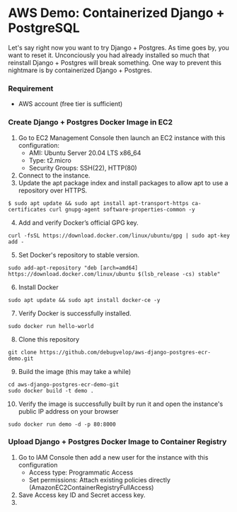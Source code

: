 # AWS Demo: Containerized Django + PostgreSQL
Let's say right now you want to try Django + Postgres. As time goes by, you want to reset it. Unconciously you had already installed so much that reinstall Django + Postgres will break something. One way to prevent this nightmare is by containerized Django + Postgres.

### Requirement
* AWS account (free tier is sufficient)

### Create Django + Postgres Docker Image in EC2
1. Go to EC2 Management Console then launch an EC2 instance with this configuration:
    * AMI: Ubuntu Server 20.04 LTS x86_64
    * Type: t2.micro
    * Security Groups: SSH(22), HTTP(80)
2. Connect to the instance.
3. Update the apt package index and install packages to allow apt to use a repository over HTTPS.
```
$ sudo apt update && sudo apt install apt-transport-https ca-certificates curl gnupg-agent software-properties-common -y
```
4. Add and verify Docker’s official GPG key.
```
curl -fsSL https://download.docker.com/linux/ubuntu/gpg | sudo apt-key add -
```
5. Set Docker's repository to stable version.
```
sudo add-apt-repository "deb [arch=amd64] https://download.docker.com/linux/ubuntu $(lsb_release -cs) stable"
```
6. Install Docker
```
sudo apt update && sudo apt install docker-ce -y
```
7. Verify Docker is successfully installed.
```
sudo docker run hello-world
```
8. Clone this repository
```
git clone https://github.com/debugvelop/aws-django-postgres-ecr-demo.git
```
9. Build the image (this may take a while)
```
cd aws-django-postgres-ecr-demo-git
sudo docker build -t demo .
```
10. Verify the image is successfully built by run it and open the instance's public IP address on your browser
```
sudo docker run demo -d -p 80:8000
```

### Upload Django + Postgres Docker Image to Container Registry
1. Go to IAM Console then add a new user for the instance with this configuration
    * Access type: Programmatic Access
    * Set permissions: Attach existing policies directly (AmazonEC2ContainerRegistryFullAccess)
2. Save Access key ID and Secret access key.
3. 
